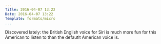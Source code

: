 ```yaml
---
Title: 2016-04-07 13:22
Date: 2016-04-07 13:22
Template: formats/micro
...
```


Discovered lately: the British English voice for Siri is much more fun for this American to listen to than the defautlt American voice is.
